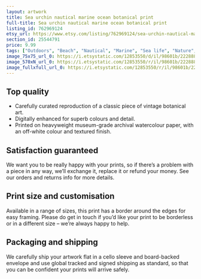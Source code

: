 ```yaml
---
layout: artwork
title: Sea urchin nautical marine ocean botanical print
full-title: Sea urchin nautical marine ocean botanical print
listing_id: 762969124
etsy_url: https://www.etsy.com/listing/762969124/sea-urchin-nautical-marine-ocean?utm_source=ds&utm_medium=api&utm_campaign=api
section_id: 25544791
price: 9.99
tags: ["Outdoors", "Beach", "Nautical", "Marine", "Sea life", "Nature", "Botanical print", "Botanical art", "Nautical print", "Sea art", "Wall art", "Ocean", "Sea urchin"]
image_75x75_url_0: https://i.etsystatic.com/12853550/d/il/98601b/2228880541/il_75x75.2228880541_p7fe.jpg?version=0
image_570xN_url_0: https://i.etsystatic.com/12853550/r/il/98601b/2228880541/il_570xN.2228880541_p7fe.jpg
image_fullxfull_url_0: https://i.etsystatic.com/12853550/r/il/98601b/2228880541/il_fullxfull.2228880541_p7fe.jpg
---
```

## Top quality

* Carefully curated reproduction of a classic piece of vintage botanical art.
* Digitally enhanced for superb colours and detail.
* Printed on heavyweight museum-grade archival watercolour paper, with an off-white colour and textured finish.

## Satisfaction guaranteed

We want you to be really happy with your prints, so if there’s a problem with a piece in any way, we’ll exchange it, replace it or refund your money. See our orders and returns info for more details. 

## Print size and customisation

Available in a range of sizes, this print has a border around the edges for easy framing. Please do get in touch if you’d like your print to be borderless or in a different size – we’re always happy to help.

## Packaging and shipping

We carefully ship your artwork flat in a cello sleeve and board-backed envelope and use global tracked and signed shipping as standard, so that you can be confident your prints will arrive safely.
